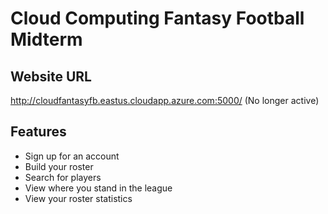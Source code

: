 # Cloud Computing Fantasy Football Midterm

## Website URL

http://cloudfantasyfb.eastus.cloudapp.azure.com:5000/ (No longer active)

## Features

* Sign up for an account
* Build your roster
* Search for players
* View where you stand in the league
* View your roster statistics
